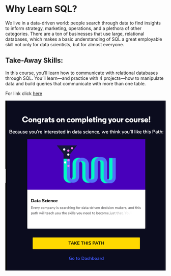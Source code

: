 # Why Learn SQL?
We live in a data-driven world: people search through data to find insights to inform strategy, marketing, operations, and a plethora of other categories. There are a ton of businesses that use large, relational databases, which makes a basic understanding of SQL a great employable skill not only for data scientists, but for almost everyone.

## Take-Away Skills:
In this course, you’ll learn how to communicate with relational databases through SQL. You’ll learn—and practice with 4 projects—how to manipulate data and build queries that communicate with more than one table.


For link click [here](https://www.codecademy.com/learn/learn-sql) 


![Congrats](./complate.png)